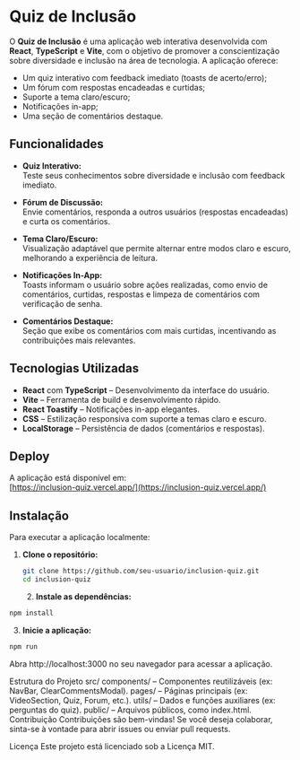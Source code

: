 # Quiz de Inclusão

O **Quiz de Inclusão** é uma aplicação web interativa desenvolvida com **React**, **TypeScript** e **Vite**, com o objetivo de promover a conscientização sobre diversidade e inclusão na área de tecnologia. A aplicação oferece:

- Um quiz interativo com feedback imediato (toasts de acerto/erro);
- Um fórum com respostas encadeadas e curtidas;
- Suporte a tema claro/escuro;
- Notificações in-app;
- Uma seção de comentários destaque.

## Funcionalidades

- **Quiz Interativo:**  
  Teste seus conhecimentos sobre diversidade e inclusão com feedback imediato.

- **Fórum de Discussão:**  
  Envie comentários, responda a outros usuários (respostas encadeadas) e curta os comentários.

- **Tema Claro/Escuro:**  
  Visualização adaptável que permite alternar entre modos claro e escuro, melhorando a experiência de leitura.

- **Notificações In-App:**  
  Toasts informam o usuário sobre ações realizadas, como envio de comentários, curtidas, respostas e limpeza de comentários com verificação de senha.

- **Comentários Destaque:**  
  Seção que exibe os comentários com mais curtidas, incentivando as contribuições mais relevantes.

## Tecnologias Utilizadas

- **React** com **TypeScript** – Desenvolvimento da interface do usuário.
- **Vite** – Ferramenta de build e desenvolvimento rápido.
- **React Toastify** – Notificações in-app elegantes.
- **CSS** – Estilização responsiva com suporte a temas claro e escuro.
- **LocalStorage** – Persistência de dados (comentários e respostas).

## Deploy

A aplicação está disponível em:  
[https://inclusion-quiz.vercel.app/](https://inclusion-quiz.vercel.app/)

## Instalação

Para executar a aplicação localmente:

1. **Clone o repositório:**

   ```bash
   git clone https://github.com/seu-usuario/inclusion-quiz.git
   cd inclusion-quiz
   ```

   2. **Instale as dependências:**

```bash
npm install
```

3. **Inicie a aplicação:**

```bash
npm run
```

Abra http://localhost:3000 no seu navegador para acessar a aplicação.

Estrutura do Projeto
src/
components/ – Componentes reutilizáveis (ex: NavBar, ClearCommentsModal).
pages/ – Páginas principais (ex: VideoSection, Quiz, Forum, etc.).
utils/ – Dados e funções auxiliares (ex: perguntas do quiz).
public/ – Arquivos públicos, como index.html.
Contribuição
Contribuições são bem-vindas! Se você deseja colaborar, sinta-se à vontade para abrir issues ou enviar pull requests.

Licença
Este projeto está licenciado sob a Licença MIT.
